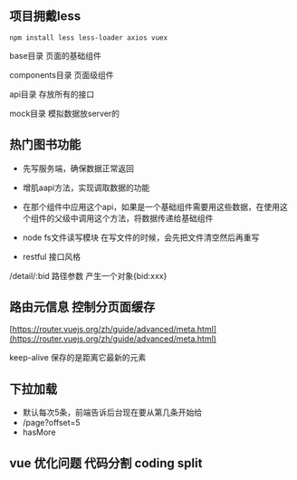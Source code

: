 ## 项目拥戴less

```
npm install less less-loader axios vuex
```

base目录 页面的基础组件

components目录  页面级组件

api目录 存放所有的接口

mock目录 模拟数据放server的

## 热门图书功能

- 先写服务端，确保数据正常返回
- 增肌aapi方法，实现调取数据的功能
- 在那个组件中应用这个api，如果是一个基础组件需要用这些数据，在使用这个组件的父级中调用这个方法，将数据传递给基础组件

- node fs文件读写模块 在写文件的时候，会先把文件清空然后再重写

- restful 接口风格

/detail/:bid  路径参数 产生一个对象{bid:xxx}

## 路由元信息 控制分页面缓存

[https://router.vuejs.org/zh/guide/advanced/meta.html](https://router.vuejs.org/zh/guide/advanced/meta.html)

keep-alive 保存的是距离它最新的元素

## 下拉加载

- 默认每次5条，前端告诉后台现在要从第几条开始给
- /page?offset=5
- hasMore

## vue 优化问题 代码分割 coding split
